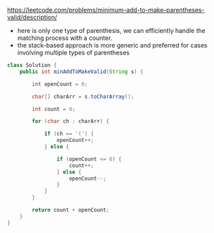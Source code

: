 https://leetcode.com/problems/minimum-add-to-make-parentheses-valid/description/

* here is only one type of parenthesis, we can efficiently handle the matching process with a counter.
* the stack-based approach is more generic and preferred for cases involving multiple types of parentheses

```java
class Solution {
    public int minAddToMakeValid(String s) {

        int openCount = 0;

        char[] charArr = s.toCharArray();

        int count = 0;

        for (char ch : charArr) {

            if (ch == '(') {
                openCount++;
            } else {

                if (openCount <= 0) {
                    count++;
                } else {
                    openCount--;
                }
            }
        }

        return count + openCount;
    }
}
```